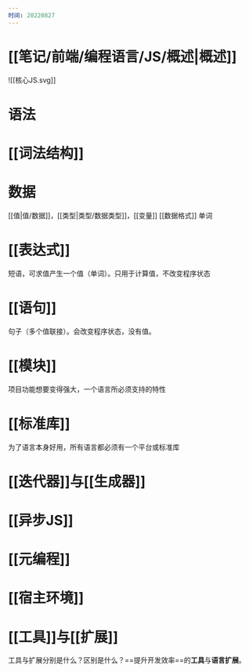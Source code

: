 ```yaml
---
时间: 20220827
---
```

# [[笔记/前端/编程语言/JS/概述|概述]]
![[核心JS.svg]]
# 语法

# [[词法结构]]
# 数据
[[值|值/数据]]，[[类型|类型/数据类型]]，[[变量]]
[[数据格式]]
单词
# [[表达式]]
短语，可求值产生一个值（单词）。只用于计算值，不改变程序状态
# [[语句]]
句子（多个值联接）。会改变程序状态，没有值。
# [[模块]]
项目功能想要变得强大，一个语言所必须支持的特性
# [[标准库]]
为了语言本身好用，所有语言都必须有一个平台或标准库
# [[迭代器]]与[[生成器]]
# [[异步JS]]
# [[元编程]]
# [[宿主环境]]
# [[工具]]与[[扩展]]
工具与扩展分别是什么？区别是什么？==提升开发效率==的**工具**与**语言扩展**。
